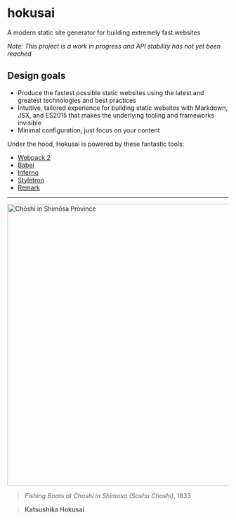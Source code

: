 # hokusai

A modern static site generator for building extremely fast websites

*Note: This project is a work in progress and API stability has not yet been reached*

## Design goals

- Produce the fastest possible static websites using the latest and greatest technologies and best practices
- Intuitive, tailored experience for building static websites with Markdown, JSX, and ES2015 that makes the underlying tooling and frameworks invisible
- Minimal configuration, just focus on your content

Under the hood, Hokusai is powered by these fantastic tools:
- [Webpack 2](https://github.com/webpack/webpack)
- [Babel](https://github.com/babel/babel)
- [Inferno](https://github.com/trueadm/inferno)
- [Styletron](https://github.com/rtsao/styletron)
- [Remark](https://github.com/wooorm/remark)

---

<img width="640" src="https://upload.wikimedia.org/wikipedia/commons/0/0f/Hokusai_1760-1849_Ocean_waves.jpg" alt="Chôshi in Shimôsa Province"/>

> *Fishing Boats at Choshi in Shimosa (Soshu Choshi)*, 1833

> **Katsushika Hokusai**
